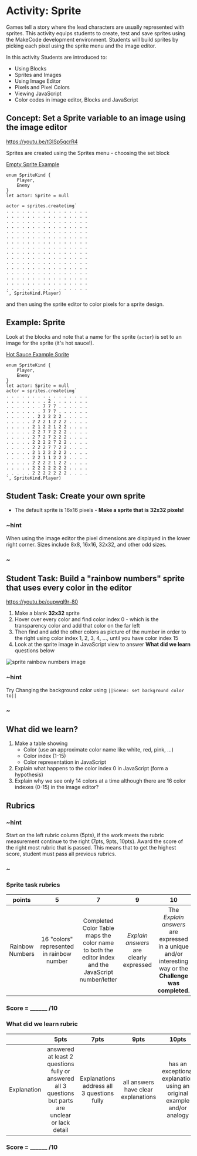 # Activity: Sprite

Games tell a story where the lead characters are usually represented with sprites.  This activity equips students to create, test and save sprites using the MakeCode development environment. Students will build sprites by picking each pixel using the sprite menu and the image editor.

In this activity Students are introduced to:

* Using Blocks  
* Sprites and Images  
* Using Image Editor  
* Pixels and Pixel Colors  
* Viewing JavaScript  
* Color codes in image editor, Blocks and JavaScript  

## Concept: Set a Sprite variable to an image using the image editor

https://youtu.be/tGISp5qcrR4

Sprites are created using the Sprites menu - choosing the set block  

[Empty Sprite Example](https://makecode.com/_g3CcuWigwKR8)
```blocks
enum SpriteKind {
    Player,
    Enemy
}
let actor: Sprite = null

actor = sprites.create(img`
. . . . . . . . . . . . . . . . 
. . . . . . . . . . . . . . . . 
. . . . . . . . . . . . . . . . 
. . . . . . . . . . . . . . . . 
. . . . . . . . . . . . . . . . 
. . . . . . . . . . . . . . . . 
. . . . . . . . . . . . . . . . 
. . . . . . . . . . . . . . . . 
. . . . . . . . . . . . . . . . 
. . . . . . . . . . . . . . . . 
. . . . . . . . . . . . . . . . 
. . . . . . . . . . . . . . . . 
. . . . . . . . . . . . . . . . 
. . . . . . . . . . . . . . . . 
. . . . . . . . . . . . . . . . 
. . . . . . . . . . . . . . . . 
`, SpriteKind.Player)
```

and then using the sprite editor to color pixels for a sprite design.  

## Example: Sprite

Look at the blocks and note that a name for the sprite (`actor`) is set to an image for the sprite (it's hot sauce!).

[Hot Sauce Example Sprite](https://makecode.com/_VEXXpq9RtRfT)
```blocks
enum SpriteKind {
    Player,
    Enemy
}
let actor: Sprite = null
actor = sprites.create(img`
. . . . . . . . . . . . . . . . 
. . . . . . . . 2 . . . . . . . 
. . . . . . . 7 7 7 . . . . . . 
. . . . . . . 7 7 7 . . . . . . 
. . . . . . 2 2 2 2 2 . . . . . 
. . . . . 2 2 2 1 2 2 2 . . . . 
. . . . . 2 1 2 2 1 2 2 . . . . 
. . . . . 2 2 7 7 2 2 2 . . . . 
. . . . . 2 7 2 7 2 2 2 . . . . 
. . . . . 2 2 2 2 7 2 2 . . . . 
. . . . . 2 2 2 7 7 2 2 . . . . 
. . . . . 2 1 2 2 2 2 2 . . . . 
. . . . . 2 2 1 1 2 2 2 . . . . 
. . . . . 2 2 2 2 1 2 2 . . . . 
. . . . . 2 2 2 2 2 2 2 . . . . 
. . . . . 2 2 2 2 2 2 2 . . . . 
`, SpriteKind.Player)
```

## Student Task: Create your own sprite  

* The default sprite is 16x16 pixels - **Make a sprite that is 32x32 pixels!**  

### ~hint

When using the image editor the pixel dimensions are displayed in the lower right corner. Sizes include 8x8, 16x16, 32x32, and other odd sizes.

### ~

## Student Task: Build a "rainbow numbers" sprite that uses every color in the editor 

https://youtu.be/oupwql9r-80  

1. Make a blank **32x32** sprite  
2. Hover over every color and find color index 0 - which is the transparency color and add that color on the far left  
3. Then find and add the other colors as picture of the number in order to the right using color index 1, 2, 3, 4, ..., until you have color index 15
4. Look at the sprite image in JavaScript view to answer **What did we learn** questions below

![sprite rainbow numbers image](/static/courses/csintro1/orientation/rainbow-numbers.png)

### ~hint

Try Changing the background color using ``||Scene: set background color to||``

### ~

## What did we learn?

1. Make a table showing 
    * Color (use an approximate color name like white, red, pink, ...)  
    * Color index (1-15)  
    * Color representation in JavaScript  
2. Explain what happens to the color index 0 in JavaScript (form a hypothesis)  
3. Explain why we see only 14 colors at a time although there are 16 color indexes (0-15) in the image editor?  

## Rubrics

### ~hint
Start on the left rubric column (5pts), if the work meets the rubric measurement continue to the right (7pts, 9pts, 10pts). Award the score of the right most rubric that is passed.  This means that to get the highest score, student must pass all previous rubrics.
### ~

### Sprite task rubrics

| points | 5 | 7 | 9 | 10 |
|:---:|:---:|:---:|:---:|:---:|
| Rainbow Numbers | 16 "colors" represented in rainbow number |Completed Color Table maps the color name to both the editor index and the JavaScript number/letter  |  *Explain answers* are clearly expressed | The *Explain answers* are expressed in a unique and/or interesting way or the **Challenge was completed**. |

### Score = \_\_\_\_\_\_ /10 

### What did we learn rubric
|   | 5pts | 7pts | 9pts | 10pts |
|:---:|:---:|:---:|:---:|:---:|
| Explanation | answered at least 2 questions fully or answered all 3 questions but parts are unclear or lack detail | Explanations address all 3 questions fully | all answers have clear explanations |  has an exceptional explanation using an original example and/or analogy |

### Score = \_\_\_\_\_\_ /10 
